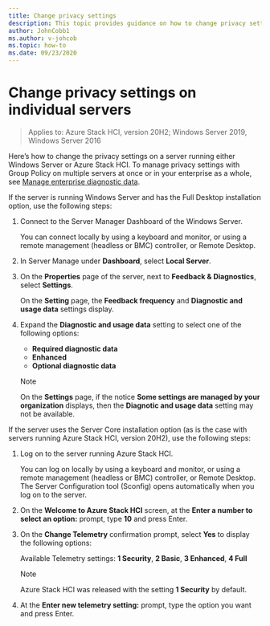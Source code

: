 ```yaml
---
title: Change privacy settings
description: This topic provides guidance on how to change privacy settings in Windows Server and the Azure Stack HCI operating system.
author: JohnCobb1
ms.author: v-johcob
ms.topic: how-to
ms.date: 09/23/2020
---
```


# Change privacy settings on individual servers

>Applies to: Azure Stack HCI, version 20H2; Windows Server 2019, Windows Server 2016


Here’s how to change the privacy settings on a server running either Windows Server or Azure Stack HCI. To manage privacy settings with Group Policy on multiple servers at once or in your enterprise as a whole, see [Manage enterprise diagnostic data](https://docs.microsoft.com/windows/privacy/configure-windows-diagnostic-data-in-your-organization#manage-enterprise-diagnostic-data).

If the server is running Windows Server and has the Full Desktop installation option, use the following steps:
1. Connect to the Server Manager Dashboard of the Windows Server.

    You can connect locally by using a keyboard and monitor, or using a remote management (headless or BMC) controller, or Remote Desktop. 

1. In Server Manage under **Dashboard**, select **Local Server**.
1. On the **Properties** page of the server, next to **Feedback & Diagnostics**, select **Settings**.

    On the **Setting** page, the **Feedback frequency** and **Diagnostic and usage data** settings display. 
 
1. Expand the **Diagnostic and usage data** setting to select one of the following options:
    - **Required diagnostic data**
    - **Enhanced**
    - **Optional diagnostic data**

    >[!NOTE]
    > On the **Settings** page, if the notice **Some settings are managed by your organization** displays, then the **Diagnotic and usage data** setting may not be available.

If the server uses the Server Core installation option (as is the case with servers running Azure Stack HCI, version 20H2), use the following steps:
1. Log on to the server running Azure Stack HCI.

    You can log on locally by using a keyboard and monitor, or using a remote management (headless or BMC) controller, or Remote Desktop. The Server Configuration tool (Sconfig) opens automatically when you log on to the server.

1. On the **Welcome to Azure Stack HCI** screen, at the **Enter a number to select an option:** prompt, type **10** and press Enter.
1. On the **Change Telemetry** confirmation prompt, select **Yes** to display the following options:

    Available Telemetry settings: **1 Security**, **2 Basic**, **3 Enhanced**, **4 Full**

    >[!NOTE]
    > Azure Stack HCI was released with the setting **1 Security** by default.

1. At the **Enter new telemetry setting:** prompt, type the option you want and press Enter.

